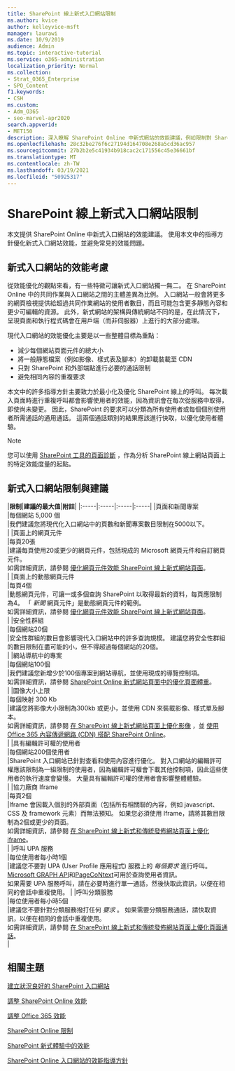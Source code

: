 ```yaml
---
title: SharePoint 線上新式入口網站限制
ms.author: kvice
author: kelleyvice-msft
manager: laurawi
ms.date: 10/9/2019
audience: Admin
ms.topic: interactive-tutorial
ms.service: o365-administration
localization_priority: Normal
ms.collection:
- Strat_O365_Enterprise
- SPO_Content
f1.keywords:
- CSH
ms.custom:
- Adm_O365
- seo-marvel-apr2020
search.appverid:
- MET150
description: 深入瞭解 SharePoint Online 中新式網站的效能建議，例如限制對 Sharepoint 和外部端點的呼叫。
ms.openlocfilehash: 28c32be276f6c27194d164708e268a5cd36ac957
ms.sourcegitcommit: 27b2b2e5c41934b918cac2c171556c45e36661bf
ms.translationtype: MT
ms.contentlocale: zh-TW
ms.lasthandoff: 03/19/2021
ms.locfileid: "50925317"
---
```

# <a name="sharepoint-online-modern-portal-site-limits"></a>SharePoint 線上新式入口網站限制

本文提供 SharePoint Online 中新式入口網站的效能建議。 使用本文中的指導方針優化新式入口網站效能，並避免常見的效能問題。

## <a name="performance-considerations-for-modern-portal-sites"></a>新式入口網站的效能考慮

從效能優化的觀點來看，有一些特徵可讓新式入口網站獨一無二。 在 SharePoint Online 中的共同作業與入口網站之間的主體差異為比例。 入口網站一般會將更多的網頁檢視提供給超過共同作業網站的使用者數目，而且可能包含更多靜態內容和更少可編輯的資源。 此外，新式網站的架構與傳統網站不同的是，在此情況下，呈現頁面和執行程式碼會在用戶端（而非伺服器）上進行的大部分處理。

現代入口網站的效能優化主要是以一些整體目標為重點：

- 減少每個網站頁面元件的總大小
- 將一般靜態檔案（例如影像、樣式表及腳本）的卸載裝載至 CDN
- 只對 SharePoint 和外部端點進行必要的通話限制
- 避免相同內容的重複要求

本文中的許多指導方針主要致力於最小化及優化 SharePoint 線上的呼叫。 每次載入頁面時進行重複呼叫都會影響使用者的效能，因為資訊會在每次從服務中取得，即使尚未變更。 因此，SharePoint 的要求可以分類為所有使用者或每個個別使用者所需通話的通用通話。 這兩個通話類別的結果應該進行快取，以優化使用者體驗。

>[!NOTE]
>您可以使用 [SharePoint 工具的頁面診斷](./page-diagnostics-for-spo.md) ，作為分析 SharePoint 線上網站頁面上的特定效能度量的起點。

## <a name="modern-portal-site-limits-and-recommendations"></a>新式入口網站限制與建議

|**限制**|**建議的最大值**|**附註**|
|:-----|:-----|:-----|:-----|
|頁面和新聞專案  <br/> |每個網站 5,000 個  <br/> |我們建議您將現代化入口網站中的頁數和新聞專案數目限制在5000以下。  <br/> |
|頁面上的網頁元件  <br/> |每頁20張  <br/> |建議每頁使用20或更少的網頁元件，包括現成的 Microsoft 網頁元件和自訂網頁元件。 <br/> 如需詳細資訊，請參閱 [優化網頁元件效能 SharePoint 線上新式網站頁面](modern-web-part-optimization.md)。  <br/> |
|頁面上的動態網頁元件  <br/> |每頁4個  <br/> |動態網頁元件，可讓一或多個查詢 SharePoint 以取得最新的資料，每頁應限制為4。 「 _新聞_ 網頁元件」是動態網頁元件的範例。 <br/> 如需詳細資訊，請參閱 [優化網頁元件效能 SharePoint 線上新式網站頁面](modern-web-part-optimization.md)。    <br/> |
|安全性群組  <br/> |每個網站20個  <br/> |安全性群組的數目會影響現代入口網站中的許多查詢規模。 建議您將安全性群組的數目限制在盡可能的小，但不得超過每個網站的20個。  <br/> |
|網站導航中的專案  <br/> |每個網站100個  <br/> |我們建議您新增少於100個專案到網站導航，並使用現成的導覽控制項。  <br/> 如需詳細資訊，請參閱 [SharePoint Online 新式網站頁面中的優化頁面體重](modern-page-weight-optimization.md)。 <br/> |
|圖像大小上限  <br/> |每個映射 300 Kb  <br/> |建議您將影像大小限制為300kb 或更小，並使用 CDN 來裝載影像、樣式單及腳本。 <br/>如需詳細資訊，請參閱 [在 SharePoint 線上新式網站頁面上優化影像](modern-image-optimization.md) ，並 [使用 Office 365 內容傳遞網路 (CDN) 搭配 SharePoint Online](use-microsoft-365-cdn-with-spo.md)。  <br/> |
|具有編輯許可權的使用者  <br/> |每個網站200個使用者  <br/> |SharePoint 入口網站已針對查看和使用內容進行優化。 對入口網站的編輯許可權應該限制為一組限制的使用者，因為編輯許可權會下載其他控制項，因此這些使用者的執行速度會變慢。 大量具有編輯許可權的使用者會影響整體體驗。 <br/> |
|協力廠商 Iframe  <br/> |每頁2個  <br/> |Iframe 會因載入個別的外部頁面（包括所有相關聯的內容，例如 javascript、CSS 及 framework 元素）而無法預知。 如果您必須使用 Iframe，請將其數目限制為2個或更少的頁面。<br/> 如需詳細資訊，請參閱 [在 SharePoint 線上新式和傳統發佈網站頁面上優化 iframe](modern-iframe-optimization.md)。 <br/> |
|呼叫 UPA 服務  <br/> |每位使用者每小時1個  <br/> |建議您不要對 UPA (User Profile 應用程式) 服務上的 _每個要求_ 進行呼叫。 [Microsoft GRAPH API](/graph/call-api)和[PageCoNtext](/javascript/api/sp-page-context/pagecontext?view=sp-typescript-latest)可用於查詢使用者資訊。  <br/> 如果需要 UPA 服務呼叫，請在必要時進行單一通話，然後快取此資訊，以便在相同的會話中重複使用。 |
|呼叫分類服務  <br/> |每位使用者每小時5個  <br/> |建議您不要針對分類服務撥打任何 _要求_ 。 如果需要分類服務通話，請快取資訊，以便在相同的會話中重複使用。 <br/> 如需詳細資訊，請參閱 [在 SharePoint 線上新式和傳統發佈網站頁面上優化頁面通話](modern-page-call-optimization.md)。 <br/> |

## <a name="related-topics"></a>相關主題

[建立狀況良好的 SharePoint 入口網站](/sharepoint/portal-health)

[調整 SharePoint Online 效能](tune-sharepoint-online-performance.md)

[調整 Office 365 效能](tune-microsoft-365-performance.md)

[SharePoint Online 限制](/office365/servicedescriptions/sharepoint-online-service-description/sharepoint-online-limits)

[SharePoint 新式體驗中的效能](/sharepoint/modern-experience-performance)

[SharePoint Online 入口網站的效能指導方針](/sharepoint/dev/solution-guidance/portal-performance)